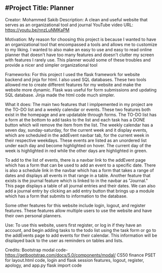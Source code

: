 #Project Title: Planner
----------------------------------
Creator: Mohammed Sakib
Description: A clean and useful website that serves as an organizational tool and journal
YouTube video URL: https://youtu.be/nnzLuNMKaPM

Motivation: My reason for choosing this project is because I wanted to have an organizational tool that encompassed a tools and
allows me to customize to my liking. I wanted to also make an easy to use and easy to read online planner that doesn't have too many features
and doesn't clutter my screen with features I rarely use. This planner would some of these troubles and provide a nicer and
simpler organizational tool

Frameworks: For this project I used the flask framework for website backend and jinja for html. I also used SQL databases. These two tools allowed me to create different features for my website and make the website more dynamic. Flask was useful for form submissions and updating
SQL database. Jinja made the html code much simpler.

What it does: The main two features that I implpemented in my project are the TO-DO list and a weekly calendar or events. These two features
both exist in the homepage and are updatable through forms. The TO-DO list has a form at the bottom to add tasks to the list and each task
has a DONE button which will remove the item from the list. The weekly calendar has a seven day, sunday-saturday, for the current week and
it display events, which are scheduled in the addEvent navbar tab, for the current week in their respective weekdays. These events are listed
as an unordered list under each day and become highlighted on hover. The current day of the week is highlighted in red while the other days are
highlighted in green.

To add to the list of events, there is a navbar link to the addEvent page which has a form that can be used to add an event to a specific
date. There is also a schedule link in the navbar which has a form that takes a range of dates and displays all events in that range in a table.
Another feature that exists is the journal feature which is linked to in the navbar as "Journal." This page displays a table of all journal
entries and their dates. We can also add a journal entry by clicking an add entry button that brings up a module which has a form that submits
to information to the database.

Some other features for this website include login, logout, and register features. These features allow multiple users to use the website and
have their own personal planners.

Use: To use this website, users first register, or log in if they have an account, and begin adding tasks to the todo list using the task form or
go to the addEvents page to add events for their calendar. This information will be displayed back to the user as reminders on tables and lists.

Credits: Bootstrap modal code-https://getbootstrap.com/docs/5.0/components/modal/
         CS50 finance PSET for layout.html code, login and flask session features, logout, register, apology, and app.py flask import code

